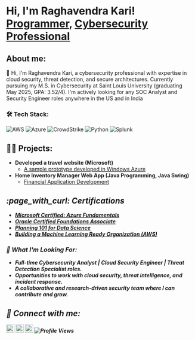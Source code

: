 <h1>Hi, I'm Raghavendra Kari! <br/><a href="https://github.com/Raghav00111">Programmer</a>, <a href="https://www.linkedin.com/in/raghavendra-kari/">Cybersecurity Professional</a>
  
<h2> About me:</h2>  
👋 Hi, I'm Raghavendra Kari, a cybersecurity professional with expertise in cloud security, threat detection, and secure architectures. Currently pursuing my M.S. in Cybersecurity at Saint Louis University (graduating May 2025, GPA: 3.52/4). I'm actively looking for any SOC Analyst and Security Engineer roles anywhere in the US and in India

### 🛠️ Tech Stack:
![AWS](https://img.shields.io/badge/AWS-%23FF9900.svg?style=for-the-badge&logo=amazonaws&logoColor=white)
![Azure](https://img.shields.io/badge/Azure-%230072C6.svg?style=for-the-badge&logo=microsoftazure&logoColor=white)
![CrowdStrike](https://img.shields.io/badge/CrowdStrike-Falcon-red?style=for-the-badge)
![Python](https://img.shields.io/badge/Python-%233776AB.svg?style=for-the-badge&logo=python&logoColor=white)
![Splunk](https://img.shields.io/badge/Splunk-00A300?style=for-the-badge&logo=splunk&logoColor=white)

<h2>👨‍💻 Projects:</h2>

- <b>Developed a travel website (Microsoft)</b>
  - [A sample prototype developed in Windows Azure](https://github.com/Raghav00111/travelcommute)
- <b>Home Inventory Manager Web App (Java Programming, Java Swing)</b>
  - [Financial Application Development](https://github.com/Raghav00111/Home-Inventory-manager-project) <b><i>
  
<h2>:page_with_curl: Certifications</h2>

- [Microsoft Certified: Azure Fundamentals](https://www.credly.com/badges/3536b818-142b-4df2-999b-4a9cac710ae9/linked_in?t=rev024)
- [Oracle Certified Foundations Associate](https://drive.google.com/file/d/1bkuLLmTLcATURuPRvHiLnaqGl7hhKfsz/view?usp=sharing)
- [Planning 101 for Data Science](https://courses.cognitiveclass.ai/certificates/84fe2b3ec5024724b572aa211b2da2aa)
- [Building a Machine Learning Ready Organization (AWS)](https://drive.google.com/file/d/15hNvRuyoYiTXr4-ZiE9fkR1qz7ydE5Fu/view?usp=sharing)

### 🚀 What I'm Looking For:
- Full-time **Cybersecurity Analyst | Cloud Security Engineer | Threat Detection Specialist** roles.
- Opportunities to work with **cloud security, threat intelligence, and incident response**.
- A collaborative and research-driven security team where I can contribute and grow.


<h2> 🤳 Connect with me:</h2>

[<img align="left" alt="Raghavendra Kari | LinkedIn" width="22px" src="https://cdn.jsdelivr.net/npm/simple-icons@v3/icons/linkedin.svg" />](https://www.linkedin.com/in/raghavendra-kari/)
[<img src="https://cdn.jsdelivr.net/npm/simple-icons@v3/icons/microsoftoutlook.svg" width="22px" />](mailto:raghavendrakari@outlook.com)
[<img align="left" alt="Raghavendra Kari | GitHub" width="22px" src="https://cdn.jsdelivr.net/npm/simple-icons@v3/icons/github.svg" />](https://github.com/Raghav00111)
![Profile Views](https://komarev.com/ghpvc/?username=Raghav00111&color=blue)
